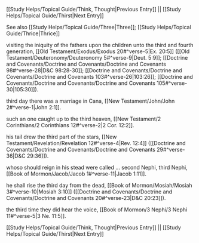 [[Study Helps/Topical Guide/Think, Thought|Previous Entry]]  ||  [[Study Helps/Topical Guide/Thirst|Next Entry]]

 See also [[Study Helps/Topical Guide/Three|Three]]; [[Study Helps/Topical Guide/Thrice|Thrice]]

 visiting the iniquity of the fathers upon the children unto the third and fourth generation, [[Old Testament/Exodus/Exodus 20#^verse-5|Ex. 20:5]] ([[Old Testament/Deuteronomy/Deuteronomy 5#^verse-9|Deut. 5:9]]; [[Doctrine and Covenants/Doctrine and Covenants/Doctrine and Covenants 98#^verse-28|D&C 98:28-30]]; [[Doctrine and Covenants/Doctrine and Covenants/Doctrine and Covenants 103#^verse-26|103:26]]; [[Doctrine and Covenants/Doctrine and Covenants/Doctrine and Covenants 105#^verse-30|105:30]]).

 third day there was a marriage in Cana, [[New Testament/John/John 2#^verse-1|John 2:1]].

 such an one caught up to the third heaven, [[New Testament/2 Corinthians/2 Corinthians 12#^verse-2|2 Cor. 12:2]].

 his tail drew the third part of the stars, [[New Testament/Revelation/Revelation 12#^verse-4|Rev. 12:4]] ([[Doctrine and Covenants/Doctrine and Covenants/Doctrine and Covenants 29#^verse-36|D&C 29:36]]).

 whoso should reign in his stead were called ... second Nephi, third Nephi, [[Book of Mormon/Jacob/Jacob 1#^verse-11|Jacob 1:11]].

 he shall rise the third day from the dead, [[Book of Mormon/Mosiah/Mosiah 3#^verse-10|Mosiah 3:10]] ([[Doctrine and Covenants/Doctrine and Covenants/Doctrine and Covenants 20#^verse-23|D&C 20:23]]).

 the third time they did hear the voice, [[Book of Mormon/3 Nephi/3 Nephi 11#^verse-5|3 Ne. 11:5]].

[[Study Helps/Topical Guide/Think, Thought|Previous Entry]]  ||  [[Study Helps/Topical Guide/Thirst|Next Entry]]